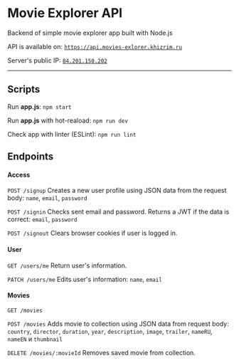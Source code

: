 # Movie Explorer API
Backend of simple movie explorer app built with Node.js

API is available on: [`https://api.movies-exlorer.khizrim.ru`](https://api.movies-explorer.khizrim.ru)

Server's public IP: [`84.201.150.202`](http://84.201.150.202)
___
## Scripts
Run **app.js**:
`npm start`

Run **app.js** with hot-reaload:
`npm run dev`

Check app with linter (ESLint):
`npm run lint`

## Endpoints
#### Access
`POST /signup`
Creates a new user profile using JSON data from the request body:
`name`, `email`, `password`

`POST /signin`
Checks sent email and password. Returns a JWT if the data is correct:
`email`, `password`

`POST /signout`
Clears browser cookies if user is logged in.

#### User
`GET /users/me`
Return user's information.

`PATCH /users/me`
Edits user's information: `name`, `email`

#### Movies
`GET /movies`

`POST /movies`
Adds movie to collection using JSON data from request body:
`country`, `director`, `duration`, `year`, `description`, `image`, `trailer`, `nameRU`, `nameEN` и `thumbnail`

`DELETE /movies/:movieId`
Removes saved movie from collection.
